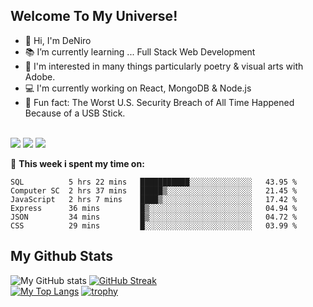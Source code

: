 ## Welcome To My Universe!
- 🥼 Hi, I'm DeNiro
- 📚 I’m currently learning ... Full Stack Web Development
- 🔮 I'm interested in many things particularly poetry & visual arts with Adobe.
- 💻 I'm currently working on React, MongoDB & Node.js
- 🤯 Fun fact: The Worst U.S. Security Breach of All Time Happened Because of a USB Stick.


<br>
<a href="https://www.linkedin.com/in/deniro-dumas-7b57491ba/" target="blank"><img src="https://img.shields.io/badge/LinkedIn-0077B5?style=for-the-badge&logo=linkedin&logoColor=white" /></a>
   <a href="https://docs.google.com/document/d/1OTvbGi3IkaQfebnwFf2WM2eXvCj6fwps/edit?usp=sharing&ouid=106128385963472784841&rtpof=true&sd=true" target="blank"><img src="https://img.shields.io/badge/Resume-4285F4?style=for-the-badge&logo=google-cloud&logoColor=white" /></a>
  <a href="mailto:dumasdj23@gmail.com" target="blank"><img src="https://img.shields.io/badge/Gmail-D14836?style=for-the-badge&logo=gmail&logoColor=white" /></a>
<br>

🔨 **This week i spent my time on:**
```text
SQL          5 hrs 22 mins   ███████████░░░░░░░░░░░░░░   43.95 %
Computer SC  2 hrs 37 mins   █████▒░░░░░░░░░░░░░░░░░░░   21.45 %
JavaScript   2 hrs 7 mins    ████▒░░░░░░░░░░░░░░░░░░░░   17.42 %
Express      36 mins         █▒░░░░░░░░░░░░░░░░░░░░░░░   04.94 %
JSON         34 mins         █▒░░░░░░░░░░░░░░░░░░░░░░░   04.72 %
CSS          29 mins         █░░░░░░░░░░░░░░░░░░░░░░░░   03.99 %
```

## My Github Stats

![My GitHub stats](https://github-readme-stats.vercel.app/api?username=onlydeniros&show_icons=true&theme=tokyonight)
[![GitHub Streak](https://github-readme-streak-stats.herokuapp.com?user=onlydeniros&theme=tokyonight&date_format=M%20j%5B%2C%20Y%5D)](https://git.io/streak-stats)  
[![My Top Langs](https://github-readme-stats.vercel.app/api/top-langs/?username=onlydeniros&langs_count=8&theme=tokyonight&layout=compact)](https://github.com/cobalt88)
[![trophy](https://github-profile-trophy.vercel.app/?username=onlydeniros&theme=tokyonight)](https://github.com/cobalt88/github-profile-trophy)

